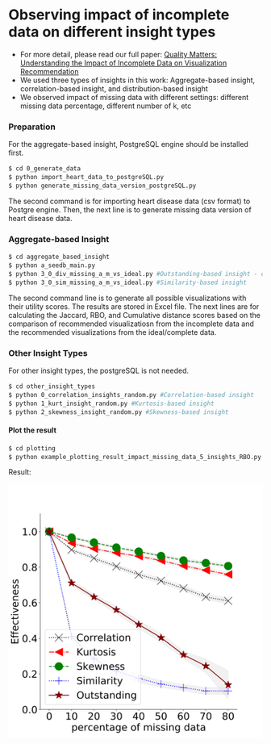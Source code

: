 
# Observing impact of incomplete data on different insight types


 
  - For more detail, please read our full paper:  [Quality Matters: Understanding the Impact of Incomplete Data on Visualization Recommendation](https://www.researchgate.net/publication/342735942_Quality_Matters_Understanding_the_Impact_of_Incomplete_Data_on_Visualization_Recommendation)
  - We used three types of insights in this work: Aggregate-based insight, correlation-based insight, and distribution-based insight
  - We observed impact of missing data with different settings: different missing data percentage, different number of k, etc



### Preparation

For the aggregate-based insight, PostgreSQL engine should be installed first. 

```sh
$ cd 0_generate_data
$ python import_heart_data_to_postgreSQL.py
$ python generate_missing_data_version_postgreSQL.py
```

The second command is for importing heart disease data (csv format) to Postgre engine. Then, the next line is to generate missing data version of heart disease data.


### Aggregate-based Insight


```sh
$ cd aggregate_based_insight
$ python a_seedb_main.py
$ python 3_0_div_missing_a_m_vs_ideal.py #Outstanding-based insight - deviation
$ python 3_0_sim_missing_a_m_vs_ideal.py #Similarity-based insight 
```

The second command line is to generate all possible visualizations with their utility scores. The results are stored in Excel file. 
The next lines are for calculating the Jaccard, RBO, and Cumulative distance scores based on the comparison of recommended visualizatiosn from the incomplete data and the recommended visualizations from the ideal/complete data.  

### Other Insight Types

For other insight types, the postgreSQL is not needed. 
```sh
$ cd other_insight_types
$ python 0_correlation_insights_random.py #Correlation-based insight
$ python 1_kurt_insight_random.py #Kurtosis-based insight
$ python 2_skewness_insight_random.py #Skewness-based insight
```

#### Plot the result

```sh
$ cd plotting
$ python example_plotting_result_impact_missing_data_5_insights_RBO.py
```
Result: 

![](https://raw.githubusercontent.com/rischanlab/impact_incomplete_data_on_insights/master/plotting/RBO_impact_missing_data_5_insights.svg )
